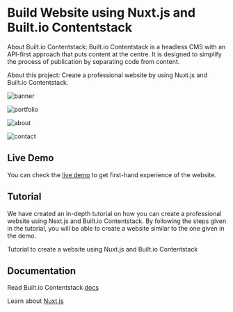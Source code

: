 # Build Website using Nuxt.js and Built.io Contentstack

About Built.io Contentstack: Built.io Contentstack is a headless CMS with an API-first approach that puts content at the centre. It is designed to simplify the process of publication by separating code from content.

About this project: Create a professional website by using Nuxt.js and Built.io Contentstack.


![banner](https://images.contentstack.io/v3/assets/bltaec8b26e2a084fe4/blt1fa1fdf86eab5c77/5915cb6fbb766ec82fbdd91b/download "banner.png")

![portfolio](https://images.contentstack.io/v3/assets/bltaec8b26e2a084fe4/blt7e3fed103ce2dce1/5922e49103e16c96336c8cde/download "portfolio.png")

![about](https://images.contentstack.io/v3/assets/bltaec8b26e2a084fe4/blt22bdc1fb2efe7f54/5922e49e93eca06f14e041bf/download "about.png")

![contact](https://images.contentstack.io/v3/assets/bltaec8b26e2a084fe4/blt9a4d503193853b55/5922e4a623871e6a141b9e63/download "contact.png")


## Live Demo

You can check the [live demo](https://cs-nuxtjs-website.herokuapp.com) to get first-hand experience of the website.


## Tutorial

We have created an in-depth tutorial on how you can create a professional website using Next.js and Built.io Contentstack. By following the steps given in the tutorial, you will be able to create a website similar to the one given in the demo.

Tutorial to create a website using Nuxt.js and Built.io Contentstack

## Documentation

Read Built.io Contentstack [docs](https://contentstackdocs.built.io)

Learn about [Nuxt.js](https://nuxtjs.org)






